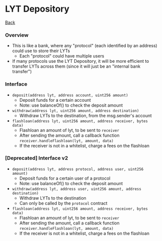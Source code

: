 #  LYT Depository
[Back](PendleV2.md)

### Overview
* This is like a bank, where any "protocol" (each identified by an address) could use to store their LYTs
  * Each "protocol" could have multiple users
* If many protocols use the LYT Depository, it will be more efficient to transfer LYTs across them (since it will just be an "internal bank transfer")

### Interface
* `deposit(address lyt, address account, uint256 amount)`
  * Deposit funds for a certain account
  * Note: use balanceOf() to check the deposit amount
* `withdraw(address lyt, uint256 amount, address destination)`
  * Withdraw LYTs to the destination, from the msg.sender's account
* `flashloan(address lyt, uint256 amount, address receiver, bytes data)`
  * Flashloan an amount of lyt, to be sent to `receiver`
  * After sending the amount, call a callback function `receiver.handleFlashloan(lyt, amount, data)`
  * If the receiver is not in a whitelist, charge a fees on the flashloan


### [Deprecated] Interface v2
* `deposit(address lyt, address protocol, address user, uint256 amount)`
  * Deposit funds for a certain user of a protocol
  * Note: use balanceOf() to check the deposit amount
* `withdraw(address lyt, address user, uint256 amount, address destination)`
  * Withdraw LYTs to the destination
  * Can only be called by the `protocol` contract
* `flashloan(address lyt, uint256 amount, address receiver, bytes data)`
  * Flashloan an amount of lyt, to be sent to `receiver`
  * After sending the amount, call a callback function `receiver.handleFlashloan(lyt, amount, data)`
  * If the receiver is not in a whitelist, charge a fees on the flashloan

